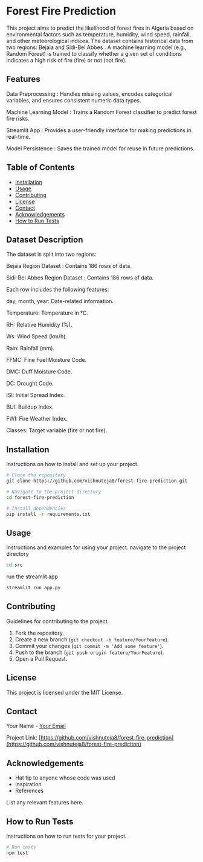 # Forest Fire Prediction 

This project aims to predict the likelihood of forest fires in Algeria based on environmental factors such as temperature, humidity, wind speed, rainfall, and other meteorological indices. The dataset contains historical data from two regions: Bejaia and Sidi-Bel Abbes . A machine learning model (e.g., Random Forest) is trained to classify whether a given set of conditions indicates a high risk of fire (fire) or not (not fire).
## Features
Data Preprocessing : Handles missing values, encodes categorical variables, and ensures consistent numeric data types.

Machine Learning Model : Trains a Random Forest classifier to predict forest fire risks.

Streamlit App : Provides a user-friendly interface for making predictions in real-time.

Model Persistence : Saves the trained model for reuse in future predictions.



## Table of Contents
- [Installation](#installation)
- [Usage](#usage)
- [Contributing](#contributing)
- [License](#license)
- [Contact](#contact)
- [Acknowledgements](#acknowledgements)
- [How to Run Tests](#how-to-run-tests)

## Dataset Description
The dataset is split into two regions:

Bejaia Region Dataset : Contains 186 rows of data.

Sidi-Bel Abbes Region Dataset : Contains 186 rows of data.

Each row includes the following features:

day, month, year: Date-related information.

Temperature: Temperature in °C.

RH: Relative Humidity (%).

Ws: Wind Speed (km/h).

Rain: Rainfall (mm).

FFMC: Fine Fuel Moisture Code.

DMC: Duff Moisture Code.

DC: Drought Code.

ISI: Initial Spread Index.

BUI: Buildup Index.

FWI: Fire Weather Index.

Classes: Target variable (fire or not fire).



## Installation

Instructions on how to install and set up your project.

```bash
# Clone the repository
git clone https://github.com/vishnuteja8/forest-fire-prediction.git

# Navigate to the project directory
cd forest-fire-prediction

# Install dependencies
pip install -r requirements.txt
```

## Usage

Instructions and examples for using your project.
navigate to the project directory 
```bash
cd src
```
run the streamlit app
```bash
streamlit run app.py
```
## Contributing

Guidelines for contributing to the project.

1. Fork the repository.
2. Create a new branch (`git checkout -b feature/YourFeature`).
3. Commit your changes (`git commit -m 'Add some feature'`).
4. Push to the branch (`git push origin feature/YourFeature`).
5. Open a Pull Request.

## License

This project is licensed under the MIT License.

## Contact

Your Name - [Your Email](mailto:vishnutejaperumandla@gmail.com)

Project Link: [https://github.com/vishnuteja8/forest-fire-prediction](https://github.com/vishnuteja8/forest-fire-prediction)

## Acknowledgements

- Hat tip to anyone whose code was used
- Inspiration
- References



List any relevant features here.

## How to Run Tests

Instructions on how to run tests for your project.

```bash
# Run tests
npm test
```
